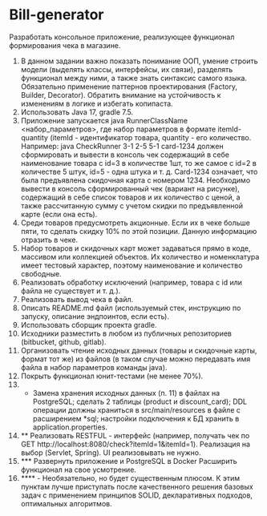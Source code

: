 # Bill-generator

Разработать консольное приложение, реализующее функционал формирования чека в магазине.
1. В данном задании важно показать понимание ООП, умение строить модели (выделять классы, интерфейсы, их связи), разделять функционал между ними, а также знать синтаксис самого языка. Обязательно применение паттернов проектирования (Factory, Builder, Decorator). Обратить внимание на устойчивость к изменениям в логике и избегать копипаста.
2. Использовать Java 17, gradle 7.5.
3. Приложение запускается java RunnerClassName <набор_параметров>, где набор параметров в формате itemId-quantity (itemId - идентификатор товара, quantity - его количество.
      Например: java CheckRunner 3-1 2-5 5-1 card-1234 должен сформировать и вывести в консоль чек содержащий в себе наименование товара с id=3 в количестве 1шт, то же самое с id=2 в количестве 5 штук, id=5 - одна штука и т. д. Card-1234 означает, что была предъявлена скидочная карта с номером 1234. Необходимо вывести в консоль сформированный чек (вариант на рисунке), содержащий в себе список товаров и их количество с ценой, а также рассчитанную сумму с учетом скидки по предъявленной карте (если она есть).
4. Среди товаров предусмотреть акционные. Если их в чеке больше пяти, то сделать скидку 10% по этой позиции. Данную информацию отразить в чеке.
5. Набор товаров и скидочных карт может задаваться прямо в коде, массивом или коллекцией объектов. Их количество и номенклатура имеет тестовый характер, поэтому наименование и количество свободные.
6. Реализовать обработку исключений (например, товара с id или файла не существует и т. д.).
7. Реализовать вывод чека в файл.
8. Описать README.md файл (используемый стек, инструкцию по запуску, описание эндпоинтов, если есть).
9. Использовать сборщик проекта gradle.
10. Исходники разместить в любом из публичных репозиториев (bitbucket, github, gitlab).
11. Организовать чтение исходных данных (товары и скидочные карты, формат тот же) из файлов (в таком случае можно передавать имя файла в набор параметров команды java).
12. Покрыть функционал юнит-тестами (не менее 70%).
13. * Замена хранения исходных данных (п. 11) в файлах на PostgreSQL; сделать 2 таблицы (product и discount_card); DDL операции должны храниться в src/main/resources в файле с расширением *sql; настройки подключения к БД хранить в application.properties.
14. ** Реализовать RESTFUL - интерфейс (например, получать чек по GET http://localhost:8080/check?itemId=1&itemId=1). Реализация на выбор (Servlet, Spring). UI реализовывать не нужно.
15. *** Развернуть приложение и PostgreSQL в Docker Расширить функционал на свое усмотрение.
16. **** - Необязательно, но будет существенным плюсом. К этим пунктам лучше приступать после качественного решения базовых задач с применением принципов SOLID, декларативных подходов, оптимальных алгоритмов.
